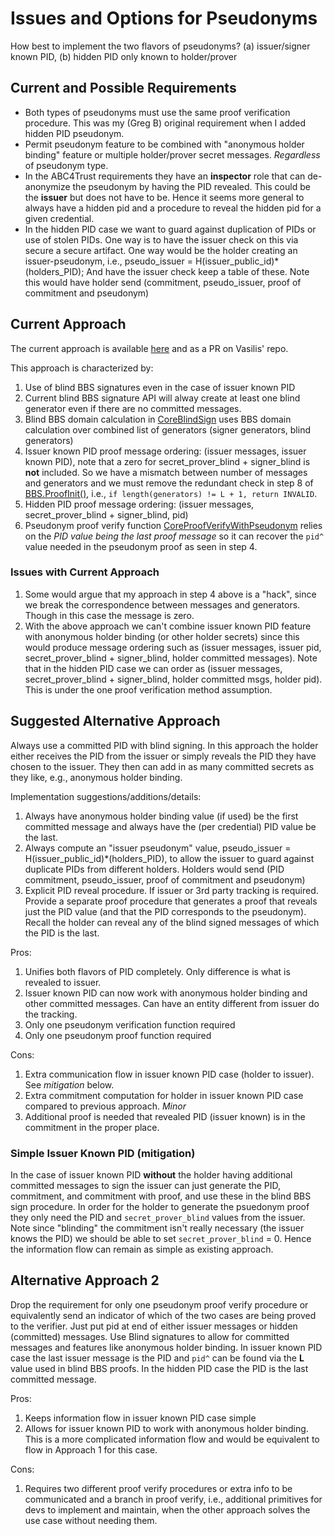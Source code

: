 
# Issues and Options for Pseudonyms

How best to implement the two flavors of pseudonyms? (a) issuer/signer known PID, (b) hidden PID only known to holder/prover

## Current and Possible Requirements

* Both types of pseudonyms must use the same proof verification procedure. This was my (Greg B) original requirement when I added hidden PID pseudonym.
* Permit pseudonym feature to be combined with "anonymous holder binding" feature  or multiple holder/prover secret  messages. *Regardless* of  pseudonym type.
* In the ABC4Trust requirements they have an **inspector** role that can de-anonymize the pseudonym by having the PID revealed. This could be the **issuer** but does not have to be. Hence it seems more general to always have a hidden pid and a procedure to reveal the hidden pid for a given credential.
* In the hidden PID case we want to guard against duplication of PIDs or use of stolen PIDs. One way is to have the issuer check on this via secure a secure artifact. One way would be the holder creating an issuer-pseudonym, i.e., pseudo_issuer = H(issuer_public_id)*(holders_PID); And have the issuer check keep a table of these. Note this would have holder send (commitment, pseudo_issuer, proof of commitment and pseudonym)

## Current Approach

The current approach is available  [here](https://www.grotto-networking.com/files/draft-vasilis-bbs-per-verifier-linkability.html) and as a PR on Vasilis' repo.

This approach is characterized by:

1. Use of blind BBS signatures even in the case of issuer known PID
2. Current blind BBS signature API will alway create at least one blind generator even if  there are no committed messages.
3. Blind BBS domain calculation in [CoreBlindSign](https://www.ietf.org/archive/id/draft-kalos-bbs-blind-signatures-01.html#name-core-blind-sign) uses BBS domain calculation over combined list of generators (signer generators, blind generators)
4. Issuer known PID proof message ordering: (issuer messages, issuer known PID), note that a zero for secret_prover_blind + signer_blind is **not** included. So we have a mismatch between number of messages and generators and we must remove the redundant check in step 8 of [BBS.ProofInit()](https://www.ietf.org/archive/id/draft-irtf-cfrg-bbs-signatures-06.html#name-proof-initialization), i.e., `if length(generators) != L + 1, return INVALID`.
5. Hidden PID proof message ordering:  (issuer messages, secret_prover_blind + signer_blind, pid)
6. Pseudonym  proof  verify function  [CoreProofVerifyWithPseudonym](https://www.grotto-networking.com/files/draft-vasilis-bbs-per-verifier-linkability.html#name-core-proof-verification) relies on the *PID value being the last proof message* so it can recover the `pid^` value needed in the pseudonym proof as seen in step 4.

### Issues with Current Approach

1. Some would argue that my approach in step 4 above is a "hack", since we break the correspondence between messages and generators. Though in this case the message is zero.
2. With the above approach we can't combine issuer known PID feature with anonymous holder binding (or other holder secrets) since this would produce message ordering such as (issuer messages, issuer pid, secret_prover_blind + signer_blind, holder committed  messages). Note that in the hidden PID case we can order as (issuer messages, secret_prover_blind + signer_blind, holder committed msgs, holder pid). This is under the one proof verification method assumption.

## Suggested Alternative  Approach

Always use a committed PID with blind signing. In this approach the holder either receives the PID from the issuer or simply reveals the PID they have chosen to the issuer.  They then can add in as many committed secrets as they like, e.g., anonymous holder binding.

Implementation suggestions/additions/details:

1. Always have anonymous holder binding value (if used) be the first committed message and always have the (per credential) PID value be the last.
2. Always compute an "issuer pseudonym" value, pseudo_issuer = H(issuer_public_id)*(holders_PID), to allow the issuer to guard against duplicate PIDs from different holders. Holders would send (PID commitment, pseudo_issuer, proof of commitment and pseudonym)
3. Explicit PID reveal procedure. If issuer or 3rd party tracking is required. Provide a separate proof procedure that generates a proof that reveals just the PID value (and that the PID corresponds to the pseudonym). Recall the holder can reveal any of the blind signed messages of which the PID is the last.

Pros:

1. Unifies both flavors of PID completely.  Only difference is what is revealed to issuer.
2. Issuer known PID can now work with anonymous holder binding and other committed messages. Can have an entity different from issuer do the tracking.
3. Only one pseudonym verification function required
4. Only one pseudonym proof function required

Cons:

1. Extra communication flow in issuer known PID case (holder to issuer). See *mitigation* below.
2. Extra commitment computation for holder in issuer known PID case compared to previous approach. *Minor*
3. Additional proof is needed that revealed PID (issuer known) is in the commitment in the proper place.

### Simple Issuer Known PID (mitigation)

In the case of issuer known PID **without** the holder having additional committed messages to sign the issuer can just generate the PID, commitment, and commitment with proof, and use these in the blind BBS sign procedure.  In order for the holder to  generate the psuedonym proof they only need the  PID and `secret_prover_blind` values  from the issuer.  Note since "blinding" the commitment isn't really necessary (the issuer  knows the PID) we should be able to set `secret_prover_blind` = 0.  Hence the information flow can remain as simple as existing approach.

## Alternative  Approach 2

Drop the requirement for only one pseudonym proof verify procedure or equivalently send an  indicator of which of the two cases are being proved to the verifier.  Just put pid at end of either issuer messages or hidden (committed) messages. Use Blind signatures to allow for committed messages and features like anonymous holder binding. In issuer known PID case the last issuer message is the PID and  `pid^` can be found  via the **L** value used in blind BBS  proofs.  In the hidden PID case the PID is the last committed message.

Pros:

1. Keeps information flow in issuer known PID case simple
2. Allows for issuer  known  PID to work with anonymous holder binding. This is a more complicated information flow and would be equivalent to flow in Approach 1 for this case.

Cons:

1. Requires two different proof verify procedures or extra info to be communicated and a branch in proof verify, i.e., additional primitives for devs to implement and maintain, when the other approach solves the use case without needing them.
